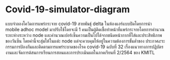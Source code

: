 # Covid-19-simulator-diagram
แบบจำลองโควิดการแพร่กระจาย covid-19 สายพันธุ์ delta ในห้องแอร์แบบปิดโดยการนำ mobile adhoc model มาปรับใช้โดยจะมี 1 คนเป็นผู้ติดเชื้อทำหน้าที่แพร่กระจายโดยการคำนวณระยะห่างระหว่าง node และคำนวณเปอร์เซ็นความเป็นไปได้จากชนิดหน้ากากที่ใส่และประสิทธิภาพของวันซีน โดยค่านี้จะสุ่มให้ในแต่ะ node แต่จะควบคุมให้อยู่ในความต้องการขั้นต่ำของ ประกาศ๕ระกรรมการป้องกันและติดตามการแพร่ระบาดของโรค covid-19 ฉบับที่ 32 เรื่องแนวทางการปฎิบัตรงานและจัดการด้สนการเรียนการสอนและการประเมินผลในภาคเรียนที่ 2/2564 ของ KMITL
